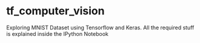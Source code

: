 # tf_computer_vision
Exploring MNIST Dataset using Tensorflow and Keras. All the required stuff is explained inside the IPython Notebook

